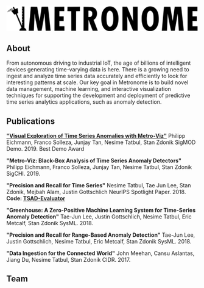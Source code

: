 ![Metronome Logo](images/logo2.svg)

## About

From autonomous driving to industrial IoT, the age of billions of intelligent devices generating time-varying data is here. There is a growing need to ingest and analyze time series data accurately and efficiently to look for interesting patterns at scale. Our key goal in Metronome is to build novel data management, machine learning, and interactive visualization techniques for supporting the development and deployment of predictive time series analytics applications, such as anomaly detection.

## Publications

**["Visual Exploration of Time Series Anomalies with
Metro-Viz"](resources/metroviz_sigmod_2019_poster.pdf)**
Philipp Eichmann, Franco Solleza, Junjay Tan, Nesime Tatbul, Stan Zdonik
SigMOD Demo. 2019. Best Demo Award

**"Metro-Viz: Black-Box Analysis of Time Series Anomaly Detectors"**
Philipp Eichmann, Franco Solleza, Junjay Tan, Nesime Tatbul, Stan Zdonik
SigCHI. 2019.

**"Precision and Recall for Time Series"**
Nesime Tatbul, Tae Jun Lee, Stan Zdonik, Mejbah Alam, Justin Gottschlich
NeurIPS Spotlight Paper. 2018.
**Code: [TSAD-Evaluator](https://github.com/IntelLabs/TSAD-Evaluator)**

**"Greenhouse: A Zero-Positive Machine Learning System for Time-Series Anomaly Detection"**
Tae-Jun Lee, Justin Gottschlich, Nesime Tatbul, Eric Metcalf, Stan Zdonik
SysML. 2018.

**"Precision and Recall for Range-Based Anomaly Detection"**
Tae-Jun Lee, Justin Gottschlich, Nesime Tatbul, Eric Metcalf, Stan Zdonik
SysML. 2018.

**"Data Ingestion for the Connected World"**
John Meehan, Cansu Aslantas, Jiang Du, Nesime Tatbul, Stan Zdonik 
CIDR. 2017.

## Team
